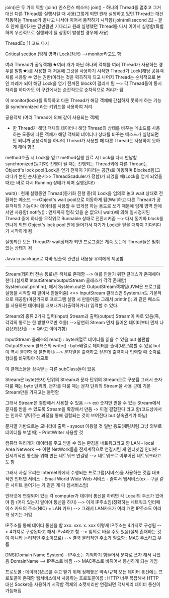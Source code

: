 join()은 두 가지 역할 (join() 인스턴스 메소드)
join() - 하나의 Thread를 멈추고 그거 대신 다른 Thread를 실행시킬 때 사용(그렇게 되면 원래 실행하고 있던 Thread는 대신 작동하는 Thread가 끝나고 나서야 이어서 동작하기 시작함)
join(milisecond 초) - 괄호 안에 들어가는 값만큼만 기다리고 원래 실행했던 Thread를 다시 이어서 실행함(특별하게 우선적으로 실행되야 될 상황이 발생할 경우에 사용)

ThreadEx_11 코드 다시

Critical section (임계 영역)
Lock(잠금) -->monitor라고도 함

여러 Thread가 공유객체(★여러 개가 아닌 하나의 객체를 여러 Thread가 사용하는 경우를 말함★)를 사용할 때 처음에 그것을 사용하기 시작한 Thread가 Lock(해당 공유객체를 사용할 수 있는 권한)이라는 것을 획득하게 되고 나머지 Thread는 순차적으로 본인 차례가 되어 해당 Lock을 얻기 전까진 block이 걸리게 됨
--> 각 Thread들이 동시처리를 하다가도 이 구간에서는 순간적으로 순차적으로 처리가 됨

이 monitor(lock)를 획득하고 다른 Thread가 해당 객체에 간섭하지 못하게 하는 기능을 synchronized 라는 키워드를 사용하여 처리

공용객체 (여러 Thread에 의해 같이 사용되는 객체)
- 한 Thread가 해당 객체의 데이터나 해당 Thread의 상태를 바꾸는 메소드를 사용하는 도중에 다른 객체가 해당 객체의 데이터나 상태를 바꾸는 메소드가 실행되면 안 되니까 공용객체를 하나의 Thread가 사용할 때 다른 Thread는 사용하지 못하게 해야 함!!

method호출 시 Lock을 얻고 method실행 완료 시 Lock을 다시 반납함
synchronized(동기화) 진행이 될 때는 진행되는 Thread외에 다른 Thread는 Objectf's lock pool(Lock을 얻기 전까지 기다리는 공간)로 이동하며 Blocked됨(그러다가 본인 순서(순서>> ThreadScaduler가 정함)가 되었을 때(Lock을 얻게 되었을 때)는 바로 다시 Running 상태가 되며 실행된다!) 

wait() : 현재 실행중인 Thread(동기화 진행 중)의 Lock을 임의로 놓고 wait 상태로 전환하는 메소드
-->Object's wait pool으로 이동하게 됨(Wait하고 다른 Thread가 공유객체의 기능이나 데이터를 사용할 수 있게끔 하는 용도로 쓰기 때문에 임계 영역 안에서만 사용함)
notify() : 언제까지 멈춰 있을 순 없으니 wait()에 의해 일시정지된 Thread 중에 하나를 무작위로 Runnable 상태로 전환시켜줌
--> 다시 동기화 block를 만나게 되면 Object's lock pool 안에 들어가서 자기가 Lock을 얻을 때까지 기다리다가 시작하게 됨


실행되던 모든 Thread가 wait상태가 되면 프로그램은 계속 도는데 Thread들은 멈춰있는 상태가 됨

Java.io.package로 자바 입출력 관련된 내용을 우리에게 제공함

-----------------------------------------------------------------------------------------------------------

Stream(데이터 전송 통로)은 객체로 존재함 --> 얘를 만들기 위한 클래스가 존재해야 한다.(실제로 InputStream/outputStream 클래스가 각각 존재함)
System.out.println(); 에서 System.out은 OutputStream객체임(JVM은 프로그램 실행을 시작할 때 알아서 만들어줌) <=> InputStream 클래스인 System.in도 기본적으로 제공함(마찬가지로 프로그램 실행 시 만들어줌) 그래서 println(); 과 같은 메소드를 사용하면 데이터를 내보내거나(출력하거나) 입력할 수 있다.

Stream의 종류 2가지
입력(input) Stream과 출력(output) Stream이 따로 있음(즉, 각각의 통로는 한 방향으로만 흐름) 
-->당연히 Stream 먼저 들어온 데이터부터 먼저 나감(선입선출 --> Q라고 이야기함)

InputStream 클래스의 read() : byte배열로 데이터를 읽을 수 있음 but 불편함
OutputStream 클래스의 write() : byte배열로 데이터를 출력(내보낼)할 수 있음 but 이 역시 불편함
왜 불편하냐 --> 문자열을 출력하고 싶은데 출력이나 입력할 때 숫자로 형태를 바꿔줘야 하므로

이 클래스들을 상속받는 다른 subClass들이 있음

Stream은 byte(숫자) 단위의 Stream과 문자 단위의 Stream으로 구분됨
그래서 숫자 다룰 때는 byte 단위의, 문자를 다룰 때는 문자 단위의 Stream을 사용
근데 기본 Stream만을 가지고는 불편함

그래서 Stream은 결합해서 사용할 수 있음 --> ex) 숫자만 받을 수 있는 Stream에서 문자를 받을 수 있도록 Stream을 확장해서 만듬 -> 이걸 결합한다 라고 함(코드상에서는 인자로 넣어주는 과정을 통해 결합되는 것이 보여진다 but 상속관계가 아님)

문자열 기반으로는
모니터에 출력 - sysout 이용할 것
일반 용도(채팅처럼 그냥 외부로 데이터를 보낼 때) - PrintWriter 사용할 것

컴퓨터 여러개가 데이터를 주고 받을 수 있는 환경을 네트워크라고 함
LAN - local Area Network --> 이런 NetWork들을 전세계적으로 연결시킨 게 인터넷임
인터넷 - 전세계적인 통신을 위해 만든 네트워크 연결망
--> 네트워크로 이루어진 네트워크라고도 함

그래서 사실 우리는 Internet위에서 수행되는 프로그램(서비스)을 사용하는 것임
대표적인 인터넷 서비스 - Email
World Wide Web 서비스 - 줄여서 웹서비스(ex - 구글 같은 사이트 들어가는 거 같은 게 다 웹서비스임)

인터넷에 연결되어 있는 각 computer가 데이터 통신을 하려면 각 Local의 주소가 있어야 함
(어디 있는지 알아야 통신을 하지)
--> 이게 IP주소임(정확히는 네트워크 인터페이스 카드의 주소(NIC) = LAN 카드)
--> 그래서 LAN카드가 여러 개면 IP주소도 여러 개 생기는 거임

IP주소를 통해 데이터 통신을 함
xxx. xxx. x. xxx
이렇게 IP주소는 4가지로 구성됨
--> 4가지로 구성된다고 해서 IPv4라고 함
--> 임의로 바꿀 수도 있음(실제 존재하는 것이 아니라 논리적인 주소이므로)
--> 결국 물리적인 주소가 필요함 : MAC 주소라고 부름

DNS(Domain Name System) - IP주소는 기억하기 힘들어서 문자로 쓰자 해서 나왔음
DomainName --> IP주소로 바뀜 --> MAC주소로 바뀌어서 통신하게 되는 거임

프로토콜 : 데이터(정보)를 주고 받기 위해 정해놓은 약속/규칙
모든 데이터 통신에는 프로토콜이 존재함
웹서비스에서 사용하는 프로토콜이름 : HTTP
너무 복잡해서 HTTP 대신 Socket을 사용하기 시작함
객체의 소캣끼리만 연결되면 객체끼리 데이터 통신이 가능해짐